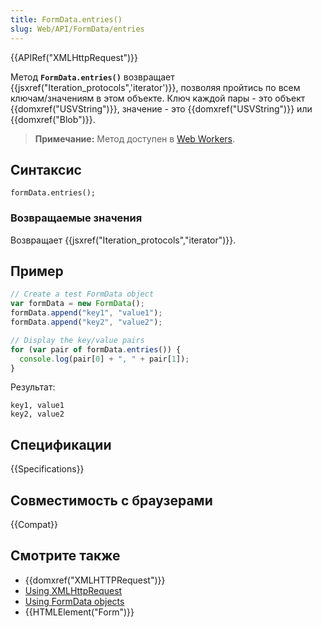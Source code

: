 ```yaml
---
title: FormData.entries()
slug: Web/API/FormData/entries
---
```


{{APIRef("XMLHttpRequest")}}

Метод **`FormData.entries()`** возвращает {{jsxref("Iteration_protocols",'iterator')}}, позволяя пройтись по всем ключам/значениям в этом объекте. Ключ каждой пары - это объект {{domxref("USVString")}}, значение - это {{domxref("USVString")}} или {{domxref("Blob")}}.

> **Примечание:** Метод доступен в [Web Workers](/ru/docs/Web/API/Web_Workers_API).

## Синтаксис

```
formData.entries();
```

### Возвращаемые значения

Возвращает {{jsxref("Iteration_protocols","iterator")}}.

## Пример

```js
// Create a test FormData object
var formData = new FormData();
formData.append("key1", "value1");
formData.append("key2", "value2");

// Display the key/value pairs
for (var pair of formData.entries()) {
  console.log(pair[0] + ", " + pair[1]);
}
```

Результат:

```
key1, value1
key2, value2
```

## Спецификации

{{Specifications}}

## Совместимость с браузерами

{{Compat}}

## Смотрите также

- {{domxref("XMLHTTPRequest")}}
- [Using XMLHttpRequest](/ru/docs/DOM/XMLHttpRequest/Using_XMLHttpRequest)
- [Using FormData objects](/ru/docs/DOM/XMLHttpRequest/FormData/Using_FormData_Objects)
- {{HTMLElement("Form")}}
